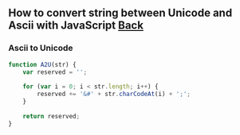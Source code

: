 ## How to convert string between Unicode and Ascii with JavaScript [Back](./qa.md)

### Ascii to Unicode

```js
function A2U(str) {
    var reserved = '';
    
    for (var i = 0; i < str.length; i++) {
        reserved += '&#' + str.charCodeAt(i) + ';';
    }
    
    return reserved;
}
```

